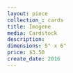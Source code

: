 ```yaml
---
layout: piece
collection_: cards
title: Imogene
media: Cardstock
description:
dimensions: 5" x 6"
price: $3.50
create_date: 2016
---
```

